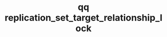---
category: replication
command: replication_set_target_relationship_lock
keywords: qq, qq_cli, replication_set_target_relationship_lock
optional_options:
- alternate: []
  help: The unique identifier of the target replication relationship.
  name: --relationship-id
  required: true
- alternate:
  - --lock-key
  help: The identifier or name of the lock key to associate with the specified target
    replication relationship.
  name: -k
  required: false
- alternate: []
  help: Disassociate the lock key from this target relationship
  name: --clear-lock-key
  required: false
permalink: /qq-cli-command-guide/replication/replication_set_target_relationship_lock.html
positional_options: []
sidebar: qq_cli_command_reference_sidebar
summary: This section explains how to use the <code>qq replication_set_target_relationship_lock</code>
  command.
synopsis: 'The key that locks policy-created snapshots for a target replication relationship.
  Consider the following system behavior: If you don''t set a key, the system does
  not lock the snapshots that the specified target replication relationship creates.
  The system locks only policy-created snapshots, unless you configure an expiration
  for the snapshot policy on the target cluster. If you reverse the relationship by
  switching the source and target, the new target cannot use this lock key and you
  must set a key for the new target. However, if you revert the relationship by returning
  the source and target to their original assignments, the system lets you use lock
  key from the original source-target relationship. If a target replication relationship
  uses a lock key, you cannot disable or delete the key, unless you reverse the relationship.
  If you disable or delete a lock key while a target replication relationship is reversed
  and then return the source and target to their original assignments, you must set
  a new key.'
title: qq replication_set_target_relationship_lock
usage: qq replication_set_target_relationship_lock [-h] --relationship-id RELATIONSHIP_ID
  (-k LOCK_KEY | --clear-lock-key)
zendesk_source: qq CLI Command Guide

---